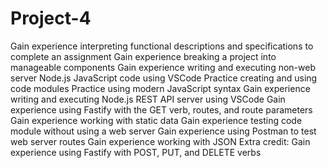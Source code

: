 # Project-4
Gain experience interpreting functional descriptions and specifications to complete an assignment Gain experience breaking a project into manageable components Gain experience writing and executing non-web server Node.js JavaScript code using VSCode Practice creating and using code modules Practice using modern JavaScript syntax Gain experience writing and executing Node.js REST API server using VSCode Gain experience using Fastify with the GET verb, routes, and route parameters Gain experience working with static data Gain experience testing code module without using a web server Gain experience using Postman to test web server routes Gain experience working with JSON Extra credit: Gain experience using Fastify with POST, PUT, and DELETE verbs

